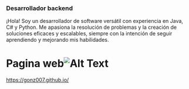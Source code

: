 ### Desarrollador backend

¡Hola! Soy un desarrollador de software versátil con experiencia en Java, C# y Python. Me apasiona la resolución de problemas y la creación de soluciones eficaces y escalables, siempre con la intención de seguir aprendiendo y mejorando mis habilidades.


# Pagina web![Alt Text]([url-del-gif](https://www.developerro.com/assets/uploads/2019/02/c-sharp-name.gif))


https://gonz007.github.io/

<!--
**Gonz007/Gonz007** is a ✨ _special_ ✨ repository because its `README.md` (this file) appears on your GitHub profile.

Here are some ideas to get you started:

- 🔭 I’m currently working on ...
- 🌱 I’m currently learning ...
- 👯 I’m looking to collaborate on ...
- 🤔 I’m looking for help with ...
- 💬 Ask me about ...
- 📫 How to reach me: ...
- 😄 Pronouns: ...
- ⚡ Fun fact: ...
-->
